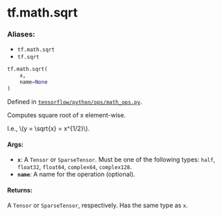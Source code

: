 <div itemscope itemtype="http://developers.google.com/ReferenceObject">
<meta itemprop="name" content="tf.math.sqrt" />
<meta itemprop="path" content="Stable" />
</div>

# tf.math.sqrt

### Aliases:

* `tf.math.sqrt`
* `tf.sqrt`

``` python
tf.math.sqrt(
    x,
    name=None
)
```



Defined in [`tensorflow/python/ops/math_ops.py`](/code/stable/tensorflow/python/ops/math_ops.py).

Computes square root of x element-wise.

I.e., \\(y = \sqrt{x} = x^{1/2}\\).

#### Args:

* <b>`x`</b>: A `Tensor` or `SparseTensor`. Must be one of the following types: `half`,
    `float32`, `float64`, `complex64`, `complex128`.
* <b>`name`</b>: A name for the operation (optional).


#### Returns:

A `Tensor` or `SparseTensor`, respectively. Has the same type as `x`.